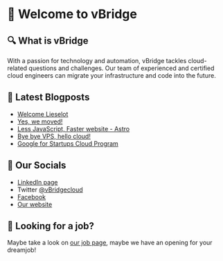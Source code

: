 # 👋 Welcome to vBridge

## 🔍 What is vBridge

With a passion for technology and automation, vBridge tackles cloud-related questions and challenges.
Our team of experienced and certified cloud engineers can migrate your infrastructure and code into the future.

## 📝 Latest Blogposts

<!-- BLOG-POST-LIST:START -->
- [Welcome Lieselot](https://www.vbridge.eu/blog/20221006-intern-lieselot/)
- [Yes, we moved!](https://www.vbridge.eu/blog/20220722-we-moved/)
- [Less JavaScript, Faster website - Astro](https://www.vbridge.eu/blog/202204-less-javascript-faster-website/)
- [Bye bye VPS, hello cloud!](https://www.vbridge.eu/blog/202203-vpctocloud/)
- [Google for Startups Cloud Program](https://www.vbridge.eu/blog/202203-gcp-for-startups/)
<!-- BLOG-POST-LIST:END -->

## 🔗 Our Socials

- [LinkedIn page](<https://www.linkedin.com/company/vbridgecloud/>)
- Twitter [@vBridgecloud](<https://www.twitter.com/vbridgecloud>)
- [Facebook](<https://www.facebook.com/vbridgecloud/>)
- [Our website](<https://www.vbridge.eu>)

## 👀 Looking for a job?

Maybe take a look on [our job page](<https://www.vbridge.eu/jobs>), maybe we have an opening for your dreamjob!
